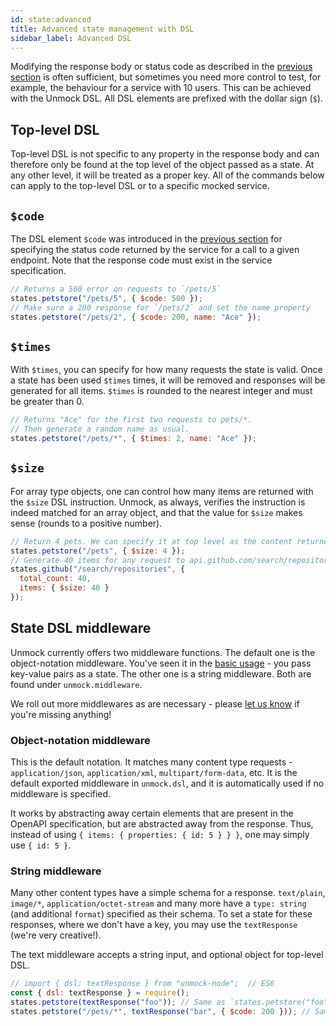 ```yaml
---
id: state:advanced
title: Advanced state management with DSL
sidebar_label: Advanced DSL
---
```


Modifying the response body or status code as described in the [previous section](state-basic.md) is often sufficient, but sometimes you need more control to test, for example, the behaviour for a service with 10 users. This can be achieved with the Unmock DSL. All DSL elements are prefixed with the dollar sign (`$`).

## Top-level DSL

Top-level DSL is not specific to any property in the response body and can therefore only be found at the top level of the object passed as a state. At any other level, it will be treated as a proper key. All of the commands below can apply to the top-level DSL or to a specific mocked service.

## `$code`

The DSL element `$code` was introduced in the [previous section]("./state-basic.md") for specifying the status code returned by the service for a call to a given endpoint. Note that the response code must exist in the service specification.

```javascript
// Returns a 500 error on requests to `/pets/5`
states.petstore("/pets/5", { $code: 500 });
// Make sure a 200 response for `/pets/2` and set the name property
states.petstore("/pets/2", { $code: 200, name: "Ace" });
```

## `$times`

With `$times`, you can specify for how many requests the state is valid. Once a state has been used `$times` times, it will be removed and responses will be generated for all items.
`$times` is rounded to the nearest integer and must be greater than 0.

```javascript
// Returns "Ace" for the first two requests to pets/*.
// Then generate a random name as usual.
states.petstore("/pets/*", { $times: 2, name: "Ace" });
```

## `$size`

For array type objects, one can control how many items are returned with the `$size` DSL instruction. Unmock, as always, verifies the instruction is indeed matched for an array object, and that the value for `$size` makes sense (rounds to a positive number).

```javascript
// Return 4 pets. We can specify it at top level as the content returned is an array.
states.petstore("/pets", { $size: 4 });
// Generate 40 items for any request to api.github.com/search/repositories
states.github("/search/repositories", {
  total_count: 40,
  items: { $size: 40 }
});
```

## State DSL middleware

Unmock currently offers two middleware functions. The default one is the object-notation middleware. You've seen it in the [basic usage](state-basic.md) - you pass key-value pairs as a state. The other one is a string middleware. Both are found under `unmock.middleware`.

We roll out more middlewares as are necessary - please [let us know](https://github.com/unmock/unmock-js/issues) if you're missing anything!

### Object-notation middleware

This is the default notation. It matches many content type requests - `application/json`, `application/xml`, `multipart/form-data`, etc. It is the default exported middleware in `unmock.dsl`, and it is automatically used if no middleware is specified.

It works by abstracting away certain elements that are present in the OpenAPI specification, but are abstracted away from the response. Thus, instead of using `{ items: { properties: { id: 5 } } }`, one may simply use `{ id: 5 }`.

### String middleware

Many other content types have a simple schema for a response. `text/plain`, `image/*`, `application/octet-stream` and many more have a `type: string` (and additional `format`) specified as their schema. To set a state for these responses, where we don't have a key, you may use the `textResponse` (we're very creative!).

The text middleware accepts a string input, and optional object for top-level DSL.

```javascript
// import { dsl: textResponse } from "unmock-node";  // ES6
const { dsl: textResponse } = require();
states.petstore(textResponse("foo")); // Same as `states.petstore("foo")
states.petstore("/pets/*", textResponse("bar", { $code: 200 })); // Same as `states.petstore("/pets/*", { $code: 200 }).petstore("/pets/*", "bar");
```
